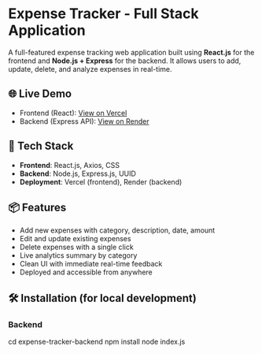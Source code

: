 # Expense Tracker - Full Stack Application

A full-featured expense tracking web application built using **React.js** for the frontend and **Node.js + Express** for the backend. It allows users to add, update, delete, and analyze expenses in real-time.

## 🌐 Live Demo

- Frontend (React): [View on Vercel](https://expense-tracker-frontend-sigma-nine.vercel.app/)
- Backend (Express API): [View on Render](https://expense-tracker-backend-e5dw.onrender.com/)

## 🔧 Tech Stack

- **Frontend**: React.js, Axios, CSS
- **Backend**: Node.js, Express.js, UUID
- **Deployment**: Vercel (frontend), Render (backend)

## 📦 Features

- Add new expenses with category, description, date, amount
- Edit and update existing expenses
- Delete expenses with a single click
- Live analytics summary by category
- Clean UI with immediate real-time feedback
- Deployed and accessible from anywhere

## 🛠 Installation (for local development)

### Backend

cd expense-tracker-backend
npm install
node index.js

